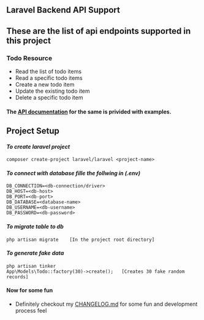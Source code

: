 ## Laravel Backend API Support

## These are the list of api endpoints supported in this project

### Todo Resource

* Read the list of todo items
* Read a specific todo items
* Create a new todo item
* Update the existing todo item
* Delete a specific todo item

#### The [API documentation](https://documenter.getpostman.com/view/23446250/2s7Z13jNjD) for the same is privided with examples.

## Project Setup

#### _To create laravel project_ 

```
composer create-project laravel/laravel <project-name>
```

#### _To connect with database fille the follwing in (.env)_ 

```
DB_CONNECTION=<db-connection/driver>
DB_HOST=<db-host>
DB_PORT=<db-port>
DB_DATABASE=<database-name>
DB_USERNAME=<db-username>
DB_PASSWORD=<db-password>

```

#### _To migrate table to db_ 

```
php artisan migrate    [In the project root directory]
```

#### _To generate fake data_ 

```
php artisan tinker
App\Models\Todo::factory(30)->create();   [Creates 30 fake random records]
```

#### Now for some fun

* Definitely checkout my [CHANGELOG.md](https://github.com/deepak0023/laravel_backend/blob/master/CHANGELOG.md) for some fun and development process feel
